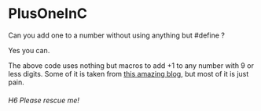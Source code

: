 # PlusOneInC
Can you add one to a number without using anything but #define ?

Yes you can. 

The above code uses nothing but macros to add +1 to any number with 9 or less digits. 
Some of it is taken from [this amazing blog](https://github.com/pfultz2/Cloak/wiki/C-Preprocessor-tricks,-tips,-and-idioms), but most of it is just pain.

###### H6 Please rescue me!
